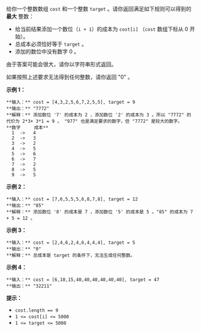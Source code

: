 给你一个整数数组 `cost` 和一个整数 `target` 。请你返回满足如下规则可以得到的 **最大** 整数：

  * 给当前结果添加一个数位（`i + 1`）的成本为 `cost[i]` （`cost` 数组下标从 0 开始）。
  * 总成本必须恰好等于 `target` 。
  * 添加的数位中没有数字 0 。

由于答案可能会很大，请你以字符串形式返回。

如果按照上述要求无法得到任何整数，请你返回 "0" 。

**示例 1：**

    
    
    **输入：** cost = [4,3,2,5,6,7,2,5,5], target = 9
    **输出：** "7772"
    **解释：** 添加数位 '7' 的成本为 2 ，添加数位 '2' 的成本为 3 。所以 "7772" 的代价为 2*3+ 3*1 = 9 。 "977" 也是满足要求的数字，但 "7772" 是较大的数字。
    **数字     成本**
      1  ->   4
      2  ->   3
      3  ->   2
      4  ->   5
      5  ->   6
      6  ->   7
      7  ->   2
      8  ->   5
      9  ->   5
    

**示例 2：**

    
    
    **输入：** cost = [7,6,5,5,5,6,8,7,8], target = 12
    **输出：** "85"
    **解释：** 添加数位 '8' 的成本是 7 ，添加数位 '5' 的成本是 5 。"85" 的成本为 7 + 5 = 12 。
    

**示例 3：**

    
    
    **输入：** cost = [2,4,6,2,4,6,4,4,4], target = 5
    **输出：** "0"
    **解释：** 总成本是 target 的条件下，无法生成任何整数。
    

**示例 4：**

    
    
    **输入：** cost = [6,10,15,40,40,40,40,40,40], target = 47
    **输出：** "32211"
    

**提示：**

  * `cost.length == 9`
  * `1 <= cost[i] <= 5000`
  * `1 <= target <= 5000`

